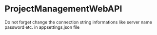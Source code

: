 # ProjectManagementWebAPI

Do not forget change the connection string informations like server name password etc. in appsettings.json file
